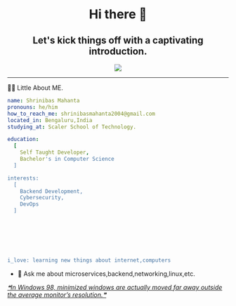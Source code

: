 <div align=center>

# Hi there 👋 
## Let's kick things off with a captivating introduction.


<img src="https://media1.giphy.com/media/v1.Y2lkPTc5MGI3NjExaGlwczh0YTh1dzdkc2NjdTNtdDczaDhqd2k5OGFsNnI4dnZ5OWtjZSZlcD12MV9pbnRlcm5hbF9naWZfYnlfaWQmY3Q9Zw/OocLVILtd7ybm/giphy.gif">

</div>

----
:man_technologist: Little About ME.
```yaml
name: Shrinibas Mahanta
pronouns: he/him
how_to_reach_me: shrinibasmahanta2004@gmail.com
located_in: Bengaluru,India
studying_at: Scaler School of Technology.

education:
  [
    Self Taught Developer,
    Bachelor's in Computer Science
  ]

interests: 
  [
    Backend Development,
    Cybersecurity,
    DevOps
  ]







i_love: learning new things about internet,computers

```
* 💬 Ask me about microservices,backend,networking,linux,etc.











  <a href='https://github.com/marketplace/actions/quote-readme'>
    <!--STARTS_HERE_QUOTE_README-->
<i>❝In Windows 98, minimized windows are actually moved far away outside the average monitor’s resolution.❞</i>
<!--ENDS_HERE_QUOTE_README-->
  </a>
